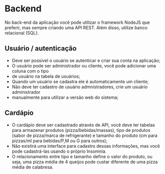 # Backend

No back-end da aplicação você pode utilizar o framework NodeJS que preferir, mas sempre criando uma API REST. Além disso, utilize banco relacional (SQL).

## Usuário / autenticação

- Deve ser possível o usuário se autenticar e criar sua conta na aplicação;
- O usuário pode ser administrador ou cliente, você pode adicionar uma coluna com o tipo
- de usuário na tabela de usuários;
- Quando um usuário se cadastra ele é automaticamente um cliente;
- Não deve ter cadastro de usuário admnistradores, crie um usuário administrador
- manualmente para utilizar a versão web do sistema;

## Cardápio

- O cardápio deve ser cadastrado através de API, você deve ter tabelas para armazenar produtos (pizza/bebidas/massas), tipo de produtos (sabor de pizza/marca de refrigerante) e tamanho do produto (cm para pizzas/ml para bebidas/P,M ou G para outros);
- Não existirá uma interface para cadastro dessas informações, mas você pode cadastrá-las usando o próprio Insomnia.
- O relacionamento entre tipo e tamanho define o valor do produto, ou seja, uma pizza média de 4 queijos pode custar diferente de uma pizza média de calabresa.
